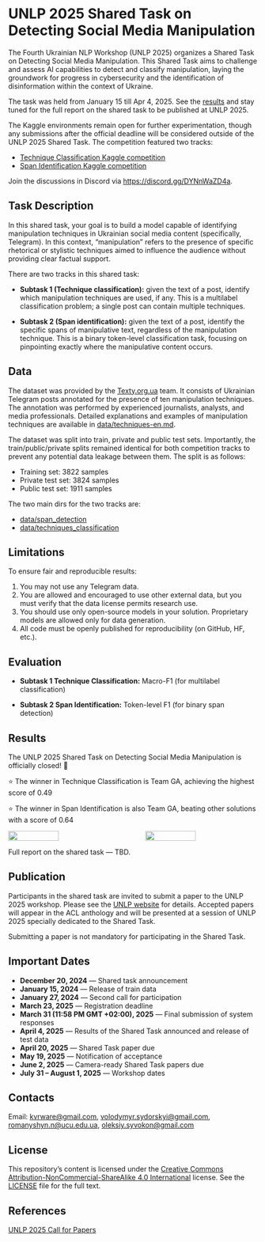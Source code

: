 # UNLP 2025 Shared Task on Detecting Social Media Manipulation

The Fourth Ukrainian NLP Workshop (UNLP 2025) organizes a Shared Task on Detecting Social Media Manipulation. This Shared Task aims to challenge and assess AI capabilities to detect and classify manipulation, laying the groundwork for progress in cybersecurity and the identification of disinformation within the context of Ukraine.

The task was held from January 15 till Apr 4, 2025. See the [results](#results) and stay tuned for the full report on the shared task to be published at UNLP 2025.

The Kaggle environments remain open for further experimentation, though any submissions after the official deadline will be considered outside of the UNLP 2025 Shared Task.
The competition featured two tracks:
- [Technique Classification Kaggle competition](https://www.kaggle.com/t/f40f491a48b841ab938275c169d57075 )
- [Span Identification Kaggle competition](https://www.kaggle.com/t/d633d1fa08cb472598e5ae3772ece142)


Join the discussions in Discord via https://discord.gg/DYNnWaZD4a.

## Task Description

In this shared task, your goal is to build a model capable of identifying manipulation techniques in Ukrainian social media content (specifically, Telegram). In this context, “manipulation” refers to the presence of specific rhetorical or stylistic techniques aimed to influence the audience without providing clear factual support.

There are two tracks in this shared task:
- **Subtask 1 (Technique classification):** given the text of a post, identify which manipulation techniques are used, if any. This is a multilabel classification problem; a single post can contain multiple techniques.

- **Subtask 2 (Span identification):** given the text of a post, identify the specific spans of manipulative text, regardless of the manipulation technique. This is a binary token-level classification task, focusing on pinpointing exactly where the manipulative content occurs.

## Data

The dataset was provided by the [Texty.org.ua](https://texty.org.ua/) team. It consists of Ukrainian Telegram posts annotated for the presence of ten manipulation techniques. The annotation was performed by experienced journalists, analysts, and media professionals. Detailed explanations and examples of manipulation techniques are available in [data/techniques-en.md](./data/techniques-en.md).

The dataset was split into train, private and public test sets. Importantly, the train/public/private splits remained identical for both competition tracks to prevent any potential data leakage between them. The split is as follows:
- Training set: 3822 samples
- Private test set: 3824 samples
- Public test set: 1911 samples
  
The two main dirs for the two tracks are:
- [data/span_detection](./data/span_detection)
- [data/techniques_classification](./data/techniques_classification)

## Limitations

To ensure fair and reproducible results:

1. You may not use any Telegram data.
2. You are allowed and encouraged to use other external data, but you must verify that the data license permits research use.
3. You should use only open-source models in your solution. Proprietary models are allowed only for data generation.
4. All code must be openly published for reproducibility (on GitHub, HF, etc.).

## Evaluation

- **Subtask 1 Technique Classification:** Macro-F1 (for multilabel classification)

- **Subtask 2 Span Identification:** Token-level F1 (for binary span detection)

## Results

The UNLP 2025 Shared Task on Detecting Social Media Manipulation is officially closed! 🙌

⭐ The winner in Technique Classification is Team GA, achieving the highest score of 0.49

⭐ The winner in Span Identification is also Team GA, beating other solutions with a score of 0.64
<div style="display: flex; justify-content: space-between;">
    <img src="https://github.com/user-attachments/assets/0c12dcb1-7d11-4b2d-8e59-885239f5a167" width="45%" />
    <img src="https://github.com/user-attachments/assets/dffc0b7a-90e6-4c33-abc8-2a052517ed38" width="45%" />
</div>

Full report on the shared task — TBD.

## Publication

Participants in the shared task are invited to submit a paper to the UNLP 2025 workshop. Please see the [UNLP website](https://unlp.org.ua/call-for-papers/) for details. Accepted papers will appear in the ACL anthology and will be presented at a session of UNLP 2025 specially dedicated to the Shared Task.

Submitting a paper is not mandatory for participating in the Shared Task.

## Important Dates

- **December 20, 2024** — Shared task announcement  
- **January 15, 2024** — Release of train data  
- **January 27, 2024** — Second call for participation
- **March 23, 2025** — Registration deadline
- **March 31 (11:58 PM GMT +02:00), 2025** — Final submission of system responses  
- **April 4, 2025** — Results of the Shared Task announced and release of test data  
- **April 20, 2025** — Shared Task paper due  
- **May 19, 2025** — Notification of acceptance  
- **June 2, 2025** — Camera-ready Shared Task papers due  
- **July 31 – August 1, 2025** — Workshop dates

## Contacts

Email: [kvrware@gmail.com](mailto:kvrware@gmail.com), [volodymyr.sydorskyi@gmail.com](mailto:volodymyr.sydorskyi@gmail.com), [romanyshyn.n@ucu.edu.ua](mailto:romanyshyn.n@ucu.edu.ua), [oleksiy.syvokon@gmail.com](mailto:oleksiy.syvokon@gmail.com)

## License

This repository’s content is licensed under the 
[Creative Commons Attribution-NonCommercial-ShareAlike 4.0 International](https://creativecommons.org/licenses/by-nc-sa/4.0/) license.
See the [LICENSE](LICENSE) file for the full text.

## References

[UNLP 2025 Call for Papers](https://unlp.org.ua/call-for-papers/)


